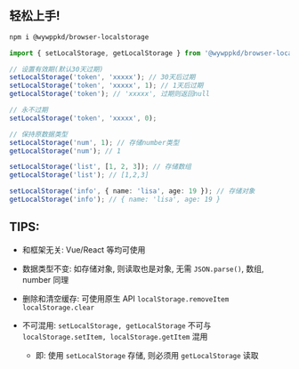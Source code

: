 ## 轻松上手!

```bash
npm i @wywppkd/browser-localstorage
```

```ts
import { setLocalStorage, getLocalStorage } from '@wywppkd/browser-localstorage';

// 设置有效期(默认30天过期)
setLocalStorage('token', 'xxxxx'); // 30天后过期
setLocalStorage('token', 'xxxxx', 1); // 1天后过期
getLocalStorage('token'); // 'xxxxx', 过期则返回null

// 永不过期
setLocalStorage('token', 'xxxxx', 0);

// 保持原数据类型
setLocalStorage('num', 1); // 存储number类型
getLocalStorage('num'); // 1

setLocalStorage('list', [1, 2, 3]); // 存储数组
getLocalStorage('list'); // [1,2,3]

setLocalStorage('info', { name: 'lisa', age: 19 }); // 存储对象
getLocalStorage('info'); // { name: 'lisa', age: 19 }
```

## TIPS:

- 和框架无关: Vue/React 等均可使用
- 数据类型不变: 如存储对象, 则读取也是对象, 无需 `JSON.parse()`, 数组, number 同理
- 删除和清空缓存: 可使用原生 API `localStorage.removeItem` `localStorage.clear`
- 不可混用: `setLocalStorage, getLocalStorage` 不可与 `localStorage.setItem, localStorage.getItem` 混用

  - 即: 使用 `setLocalStorage` 存储, 则必须用 `getLocalStorage` 读取
